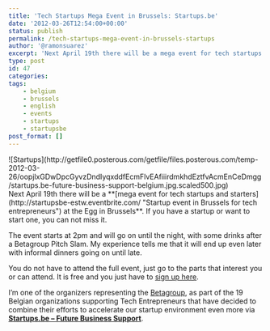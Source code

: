 ```yaml
---
title: 'Tech Startups Mega Event in Brussels: Startups.be'
date: '2012-03-26T12:54:00+00:00'
status: publish
permalink: /tech-startups-mega-event-in-brussels-startups
author: '@ramonsuarez'
excerpt: 'Next April 19th there will be a mega event for tech startups and starters at the Egg in Brussels. If you have a startup or want to start one, you can not miss it. The event starts at 2pm and will go on until the night, with some drinks after a Bet...'
type: post
id: 47
categories:
tags:
    - belgium
    - brussels
    - english
    - events
    - startups
    - startupsbe
post_format: []
---
```

[ ](http://startups.be)

<div class="p_embed p_image_embed">![Startups](http://getfile0.posterous.com/getfile/files.posterous.com/temp-2012-03-26/oopjlxGDwDpcGyvzDndIyqxddfEcmFlvEAfiiirdmkhdEztfvAcmEnCeDmgg/startups.be-future-business-support-belgium.jpg.scaled500.jpg)</div>Next April 19th there will be a **[mega event for tech startups and starters](http://startupsbe-estw.eventbrite.com/ "Startup event in Brussels for tech entrepreneurs") at the Egg in Brussels**. If you have a startup or want to start one, you can not miss it.

The event starts at 2pm and will go on until the night, with some drinks after a Betagroup Pitch Slam. My experience tells me that it will end up even later with informal dinners going on until late.

You do not have to attend the full event, just go to the parts that interest you or can attend. It is free and you just have to [sign up here](http://startupsbe-estw.eventbrite.com/ "signup tech event startups Brussels").

I’m one of the organizers representing the [Betagroup](http://www.betagroup.be/), as part of the 19 Belgian organizations supporting Tech Entrepreneurs that have decided to combine their efforts to accelerate our startup environment even more via [**Startups.be – Future Business Support**](http://startups.be "Startup support Belgium").